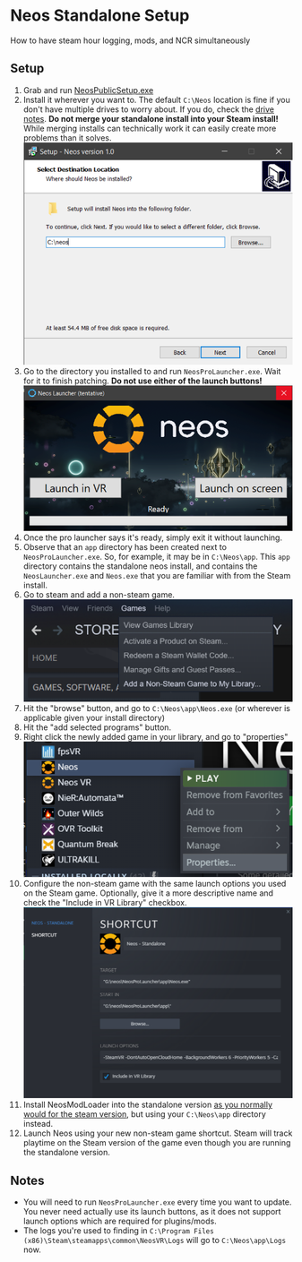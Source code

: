 # Neos Standalone Setup
How to have steam hour logging, mods, and NCR simultaneously

## Setup
1. Grab and run [NeosPublicSetup.exe](https://assets.neos.com/install/NeosPublicSetup.exe) 
2. Install it wherever you want to. The default `C:\Neos` location is fine if you don't have multiple drives to worry about. If you do, check the [drive notes](directories.md/#drive-notes). **Do not merge your standalone install into your Steam install!** While merging installs can technically work it can easily create more problems than it solves.  
   ![NeosPublicSetup.exe screenshot](img/NeosPublicSetup.png)
3. Go to the directory you installed to and run `NeosProLauncher.exe`. Wait for it to finish patching. **Do not use either of the launch buttons!**  
   ![NeosProLauncher.exe screenshot](img/NeosProLauncher.png)
4. Once the pro launcher says it's ready, simply exit it without launching.
5. Observe that an `app` directory has been created next to `NeosProLauncher.exe`. So, for example, it may be in `C:\Neos\app`. This `app` directory contains the standalone neos install, and contains the `NeosLauncher.exe` and `Neos.exe` that you are familiar with from the Steam install.
6. Go to steam and add a non-steam game.  
   ![add non-steam game screenshot](img/add_non_steam_game.png)
7. Hit the "browse" button, and go to `C:\Neos\app\Neos.exe` (or wherever is applicable given your install directory)
8. Hit the "add selected programs" button.
9.  Right click the newly added game in your library, and go to "properties"  
   ![right click properties screenshot](img/non_steam_game_properties_1.png)
11. Configure the non-steam game with the same launch options you used on the Steam game. Optionally, give it a more descriptive name and check the "Include in VR Library" checkbox.  
    ![non steam game properties screenshot](img/non_steam_game_properties_2.png)  
12. Install NeosModLoader into the standalone version [as you normally would for the steam version](../README.md#installation), but using your `C:\Neos\app` directory instead.
13. Launch Neos using your new non-steam game shortcut. Steam will track playtime on the Steam version of the game even though you are running the standalone version.

## Notes
- You will need to run `NeosProLauncher.exe` every time you want to update. You never need actually use its launch buttons, as it does not support launch options which are required for plugins/mods.
- The logs you're used to finding in `C:\Program Files (x86)\Steam\steamapps\common\NeosVR\Logs` will go to `C:\Neos\app\Logs` now.
